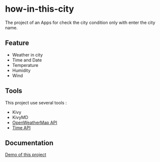 
# how-in-this-city

The project of an Apps for check the city condition only with enter the city name. 


## Feature

- Weather in city
- Time and Date
- Temperature
- Humidity
- Wind


## Tools

This project use several tools :

- Kivy
- KivyMD
- [OpenWeatherMap API](https://openweathermap.org/)
- [Time API](https://www.timeapi.io/)
## Documentation

[Demo of this project](https://youtube.com/shorts/ZTJx-JgBW5E?feature=share)


